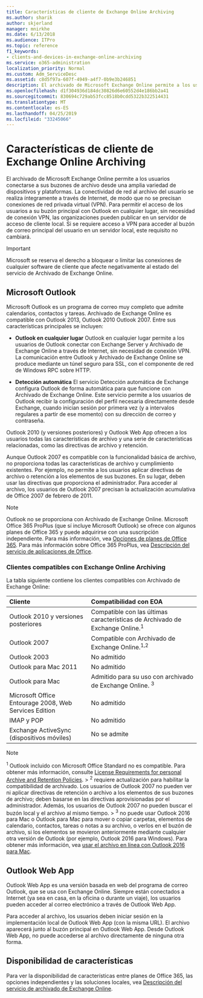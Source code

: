 ```yaml
---
title: Características de cliente de Exchange Online Archiving
ms.author: sharik
author: skjerland
manager: mnirkhe
ms.date: 6/13/2018
ms.audience: ITPro
ms.topic: reference
f1_keywords:
- clients-and-devices-in-exchange-online-archiving
ms.service: o365-administration
localization_priority: Normal
ms.custom: Adm_ServiceDesc
ms.assetid: c8d5f97a-607f-4949-a4f7-0b9e3b246851
description: El archivado de Microsoft Exchange Online permite a los usuarios conectarse a sus buzones de archivo desde una amplia variedad de dispositivos y plataformas. La conectividad de red al archivo del usuario se realiza íntegramente a través de Internet, de modo que no se precisan conexiones de red privada virtual (VPN). Para permitir el acceso de los usuarios a su buzón principal con Outlook en cualquier lugar, sin necesidad de conexión VPN, las organizaciones pueden publicar en un servidor de acceso de cliente local. Si se requiere acceso a VPN para acceder al buzón de correo principal del usuario en un servidor local, este requisito no cambiará.
ms.openlocfilehash: d1f304936d184dc30826d6e60552d4e186bb2a41
ms.sourcegitcommit: 830694c729ab53fcc8518b0cdd5322b322514431
ms.translationtype: MT
ms.contentlocale: es-ES
ms.lasthandoff: 04/25/2019
ms.locfileid: "33245066"
---
```

# <a name="client-features-in-exchange-online-archiving"></a>Características de cliente de Exchange Online Archiving

El archivado de Microsoft Exchange Online permite a los usuarios conectarse a sus buzones de archivo desde una amplia variedad de dispositivos y plataformas. La conectividad de red al archivo del usuario se realiza íntegramente a través de Internet, de modo que no se precisan conexiones de red privada virtual (VPN). Para permitir el acceso de los usuarios a su buzón principal con Outlook en cualquier lugar, sin necesidad de conexión VPN, las organizaciones pueden publicar en un servidor de acceso de cliente local. Si se requiere acceso a VPN para acceder al buzón de correo principal del usuario en un servidor local, este requisito no cambiará.
  
> [!IMPORTANT]
> Microsoft se reserva el derecho a bloquear o limitar las conexiones de cualquier software de cliente que afecte negativamente al estado del servicio de Archivado de Exchange Online. 
  
## <a name="microsoft-outlook"></a>Microsoft Outlook

Microsoft Outlook es un programa de correo muy completo que admite calendarios, contactos y tareas. Archivado de Exchange Online es compatible con Outlook 2013, Outlook 2010 Outlook 2007. Entre sus características principales se incluyen:
  
- **Outlook en cualquier lugar** Outlook en cualquier lugar permite a los usuarios de Outlook conectar con Exchange Server y Archivado de Exchange Online a través de Internet, sin necesidad de conexión VPN. La comunicación entre Outlook y Archivado de Exchange Online se produce mediante un túnel seguro para SSL, con el componente de red de Windows RPC sobre HTTP. 
    
- **Detección automática** El servicio Detección automática de Exchange configura Outlook de forma automática para que funcione con Archivado de Exchange Online. Este servicio permite a los usuarios de Outlook recibir la configuración del perfil necesaria directamente desde Exchange, cuando inician sesión por primera vez (y a intervalos regulares a partir de ese momento) con su dirección de correo y contraseña. 
    
Outlook 2010 (y versiones posteriores) y Outlook Web App ofrecen a los usuarios todas las características de archivo y una serie de características relacionadas, como las directivas de archivo y retención.
  
Aunque Outlook 2007 es compatible con la funcionalidad básica de archivo, no proporciona todas las características de archivo y cumplimiento existentes. Por ejemplo, no permite a los usuarios aplicar directivas de archivo o retención a los elementos de sus buzones. En su lugar, deben usar las directivas que proporciona el administrador. Para acceder al archivo, los usuarios de Outlook 2007 precisan la actualización acumulativa de Office 2007 de febrero de 2011.
  
> [!NOTE]
> Outlook no se proporciona con Archivado de Exchange Online. Microsoft Office 365 ProPlus (que sí incluye Microsoft Outlook) se ofrece con algunos planes de Office 365 y puede adquirirse con una suscripción independiente. Para más información, vea [Opciones de planes de Office 365](../office-365-platform-service-description/office-365-plan-options.md). Para más información sobre Office 365 ProPlus, vea [Descripción del servicio de aplicaciones de Office](../office-applications-service-description/office-applications-service-description.md). 
  
### <a name="clients-supported-by-exchange-online-archiving"></a>Clientes compatibles con Exchange Online Archiving

La tabla siguiente contiene los clientes compatibles con Archivado de Exchange Online:
  
|**Cliente**|**Compatibilidad con EOA**|
|:-----|:-----|
|Outlook 2010 y versiones posteriores  <br/> |Compatible con las últimas características de Archivado de Exchange Online.<sup>1</sup> <br/> |
|Outlook 2007  <br/> |Compatible con Archivado de Exchange Online.<sup>1,2</sup> <br/> |
|Outlook 2003  <br/> |No admitido  <br/> |
|Outlook para Mac 2011  <br/> |No admitido  <br/> |
|Outlook para Mac  <br/> |Admitido para su uso con archivado de Exchange Online. <sup>3</sup> <br/> |
|Microsoft Office Entourage 2008, Web Services Edition  <br/> |No admitido  <br/> |
|IMAP y POP  <br/> |No admitido  <br/> |
|Exchange ActiveSync (dispositivos móviles)  <br/> |No se admite  <br/> |
   
> [!NOTE]
> <sup>1</sup> Outlook incluido con Microsoft Office Standard no es compatible. Para obtener más información, consulte [License Requirements for personal Archive and Retention Policies](https://go.microsoft.com/fwlink/?LinkId=389396). > <sup>2</sup> requiere actualización para habilitar la compatibilidad de archivado. Los usuarios de Outlook 2007 no pueden ver ni aplicar directivas de retención o archivo a los elementos de sus buzones de archivo; deben basarse en las directivas aprovisionadas por el administrador. Además, los usuarios de Outlook 2007 no pueden buscar el buzón local y el archivo al mismo tiempo. > <sup>3</sup> no puede usar Outlook 2016 para Mac o Outlook para Mac para mover o copiar carpetas, elementos de calendario, contactos, tareas o notas a su archivo, o verlos en el buzón de archivo, si los elementos se movieron anteriormente mediante cualquier otra versión de Outlook (por ejemplo, Outlook 2016 para Windows). Para obtener más información, vea [usar el archivo en línea con Outlook 2016 para Mac](https://support.office.com/en-us/article/Use-your-online-archive-with-Outlook-2016-for-Mac-45b8439c-2982-4b6b-9097-eed71dbfe238). 
  
## <a name="outlook-web-app"></a>Outlook Web App

Outlook Web App es una versión basada en web del programa de correo Outlook, que se usa con Exchange Online. Siempre están conectados a Internet (ya sea en casa, en la oficina o durante un viaje), los usuarios pueden acceder al correo electrónico a través de Outlook Web App.
  
Para acceder al archivo, los usuarios deben iniciar sesión en la implementación local de Outlook Web App (con la misma URL). El archivo aparecerá junto al buzón principal en Outlook Web App. Desde Outlook Web App, no puede accederse al archivo directamente de ninguna otra forma.
  
## <a name="feature-availability"></a>Disponibilidad de características

Para ver la disponibilidad de características entre planes de Office 365, las opciones independientes y las soluciones locales, vea [Descripción del servicio de archivado de Exchange Online](exchange-online-archiving-service-description.md).
  

